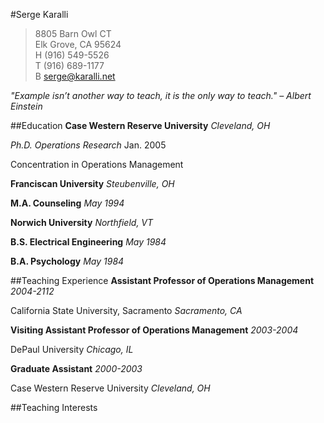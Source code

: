 #Serge Karalli
> 8805 Barn Owl CT  
> Elk Grove, CA 95624  
> H (916) 549-5526  
> T (916) 689-1177  
> B serge@karalli.net
 
_"Example isn’t another way to teach, it is the only way to teach." – Albert Einstein_

##Education
**Case Western Reserve University**
_Cleveland, OH_

*Ph.D. Operations Research*
Jan. 2005

Concentration in Operations Management

**Franciscan University**
_Steubenville, OH_

**M.A. Counseling**
_May 1994_

**Norwich University**
_Northfield, VT_

**B.S. Electrical Engineering**
_May 1984_ 

**B.A. Psychology**
_May 1984_ 

##Teaching Experience
**Assistant Professor of Operations Management**
_2004-2112_

California State University, Sacramento
_Sacramento, CA_

**Visiting Assistant Professor of Operations Management**
_2003-2004_ 

DePaul University
_Chicago, IL_

**Graduate Assistant**
_2000-2003_ 

Case Western Reserve University
_Cleveland, OH_

##Teaching Interests


